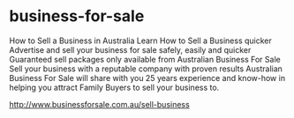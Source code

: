business-for-sale
=================

How to Sell a Business in Australia 
Learn How to Sell a Business quicker  
Advertise and sell your business for sale safely,  easily and quicker 
Guaranteed sell packages only available from Australian Business For Sale 
Sell your business with a reputable company with proven results 
Australian Business For Sale will share with you 25 years experience 
and know-how in helping you attract Family Buyers to sell your business to. 

http://www.businessforsale.com.au/sell-business
